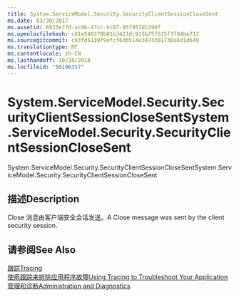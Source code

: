 ```yaml
---
title: System.ServiceModel.Security.SecurityClientSessionCloseSent
ms.date: 03/30/2017
ms.assetid: 6933e77d-ac9b-47cc-bc07-95f957d2299f
ms.openlocfilehash: c81e548370b01b3411dc915b75f615f3f94be717
ms.sourcegitcommit: c93fd5139f9efcf6db514e3474301738a6d1d649
ms.translationtype: MT
ms.contentlocale: zh-CN
ms.lasthandoff: 10/28/2018
ms.locfileid: "50196357"
---
```

# <a name="systemservicemodelsecuritysecurityclientsessionclosesent"></a><span data-ttu-id="1c91a-102">System.ServiceModel.Security.SecurityClientSessionCloseSent</span><span class="sxs-lookup"><span data-stu-id="1c91a-102">System.ServiceModel.Security.SecurityClientSessionCloseSent</span></span>
<span data-ttu-id="1c91a-103">System.ServiceModel.Security.SecurityClientSessionCloseSent</span><span class="sxs-lookup"><span data-stu-id="1c91a-103">System.ServiceModel.Security.SecurityClientSessionCloseSent</span></span>  
  
## <a name="description"></a><span data-ttu-id="1c91a-104">描述</span><span class="sxs-lookup"><span data-stu-id="1c91a-104">Description</span></span>  
 <span data-ttu-id="1c91a-105">Close 消息由客户端安全会话发送。</span><span class="sxs-lookup"><span data-stu-id="1c91a-105">A Close message was sent by the client security session.</span></span>  
  
## <a name="see-also"></a><span data-ttu-id="1c91a-106">请参阅</span><span class="sxs-lookup"><span data-stu-id="1c91a-106">See Also</span></span>  
 [<span data-ttu-id="1c91a-107">跟踪</span><span class="sxs-lookup"><span data-stu-id="1c91a-107">Tracing</span></span>](../../../../../docs/framework/wcf/diagnostics/tracing/index.md)  
 [<span data-ttu-id="1c91a-108">使用跟踪来排除应用程序故障</span><span class="sxs-lookup"><span data-stu-id="1c91a-108">Using Tracing to Troubleshoot Your Application</span></span>](../../../../../docs/framework/wcf/diagnostics/tracing/using-tracing-to-troubleshoot-your-application.md)  
 [<span data-ttu-id="1c91a-109">管理和诊断</span><span class="sxs-lookup"><span data-stu-id="1c91a-109">Administration and Diagnostics</span></span>](../../../../../docs/framework/wcf/diagnostics/index.md)
